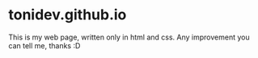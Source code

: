 # tonidev.github.io
This is my web page, written only in html and css. Any improvement you can tell me, thanks :D
